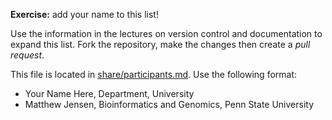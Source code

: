
**Exercise:** add your name to this list! 

Use the information in the lectures on version control and documentation to expand this list.
Fork the repository, make the changes then create a *pull request*.

This file is located in [share/participants.md][url]. Use the following format:

* Your Name Here, Department, University 
* Matthew Jensen, Bioinformatics and Genomics, Penn State University

[url]: https://github.com/biostars/bootcamp-central/blob/master/web/2016/share/participants.md
